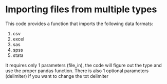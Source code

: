 # Importing files from multiple types

This code provides a function that imports the following data formats: 
  1) csv
  2) excel
  3) sas
  4) spss
  5) stata

It requires only 1 parameters (file_in), the code will figure out the type and use the proper pandas function. There is also 1 optional parameters (delimiter) if you want to change the txt delimiter
